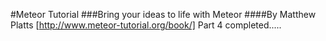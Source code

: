 #Meteor Tutorial
###Bring your ideas to life with Meteor
####By Matthew Platts
[http://www.meteor-tutorial.org/book/]
Part 4 completed.....
